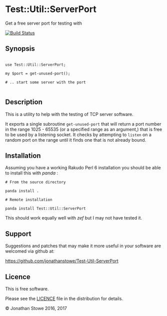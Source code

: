 # Test::Util::ServerPort 

Get a free server port for testing with

[![Build Status](https://travis-ci.org/jonathanstowe/Test-Util-ServerPort.svg?branch=master)](https://travis-ci.org/jonathanstowe/Test-Util-ServerPort)

## Synopsis

```

use Test::Util::ServerPort;

my $port = get-unused-port();

# .. start some server with the port


```

## Description

This is a utility to help with the testing of TCP server software.

It exports a single subroutine ```get-unused-port``` that will return
a port number in the range 1025 - 65535 (or a specified range
as an argument,) that is free to be used by a listening socket. It
checks by attempting to ```listen``` on a random port on the range
until it finds one that is not already bound.

## Installation

Assuming you have a working Rakudo Perl 6 installation you should be able to
install this with *panda* :

    # From the source directory
   
    panda install .

    # Remote installation

    panda install Test::Util::ServerPort

This should work equally well with *zef* but I may not have tested it.

## Support

Suggestions and patches that may make it more useful in your software
are welcomed via github at:

https://github.com/jonathanstowe/Test-Util-ServerPort

## Licence

This is free software.

Please see the [LICENCE](LICENCE) file in the distribution for details.

© Jonathan Stowe 2016, 2017
